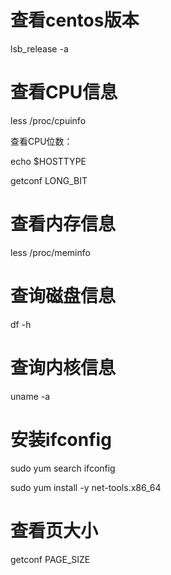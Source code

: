 
# 查看centos版本

lsb_release -a


# 查看CPU信息

less /proc/cpuinfo

查看CPU位数：

echo $HOSTTYPE

getconf LONG_BIT


# 查看内存信息

less /proc/meminfo


# 查询磁盘信息

df -h


# 查询内核信息

uname -a


# 安装ifconfig

sudo yum search ifconfig

sudo yum install -y net-tools.x86_64



# 查看页大小

getconf PAGE_SIZE